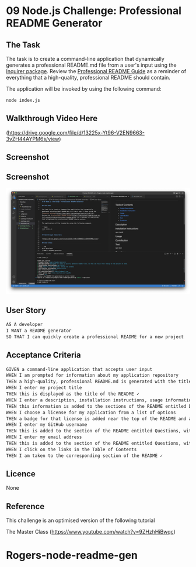 # 09 Node.js Challenge: Professional README Generator

## The Task

The task is to create a command-line application that dynamically generates a professional README.md file from a user's input using the [Inquirer package](https://www.npmjs.com/package/inquirer/v/8.2.4). Review the [Professional README Guide](https://coding-boot-camp.github.io/full-stack/github/professional-readme-guide) as a reminder of everything that a high-quality, professional README should contain.

The application will be invoked by using the following command:

```bash
node index.js
```

## Walkthrough Video Here

(https://drive.google.com/file/d/13225x-Yt96-V2EN9663-3vZH44AYPM6s/view)

## Screenshot

## Screenshot

![alt text](https://github.com/rouge86/Rogers-node-readme-gen/blob/8a50fc378450a732dece7b5f7bdd0c55c0b1a933/screenshot.png)

## User Story

```md
AS A developer
I WANT a README generator
SO THAT I can quickly create a professional README for a new project
```

## Acceptance Criteria

```md
GIVEN a command-line application that accepts user input
WHEN I am prompted for information about my application repository
THEN a high-quality, professional README.md is generated with the title of my project and sections entitled Description, Table of Contents, Installation, Usage, License, Contributing, Tests, and Questions ✓
WHEN I enter my project title
THEN this is displayed as the title of the README ✓
WHEN I enter a description, installation instructions, usage information, contribution guidelines, and test instructions
THEN this information is added to the sections of the README entitled Description, Installation, Usage, Contributing, and Tests ✓
WHEN I choose a license for my application from a list of options
THEN a badge for that license is added near the top of the README and a notice is added to the section of the README entitled License that explains which license the application is covered under ✓
WHEN I enter my GitHub username
THEN this is added to the section of the README entitled Questions, with a link to my GitHub profile ✓
WHEN I enter my email address
THEN this is added to the section of the README entitled Questions, with instructions on how to reach me with additional questions ✓
WHEN I click on the links in the Table of Contents
THEN I am taken to the corresponding section of the README ✓
```

## Licence

None

## Reference

This challenge is an optimised version of the following tutorial

The Master Class
(https://www.youtube.com/watch?v=9ZHzhHiBwqc)

# Rogers-node-readme-gen
